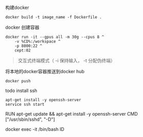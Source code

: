 构建docker
```shell
docker build -t image_name -f Dockerfile .
```

docker 创建容器
```shell
docker run -it --gpus all -m 30g --cpus 8 ^
    -v %CD%:/workspace ^
    -p 8000:22 ^
    cept:02
```
>交互式终端模式（
-i
保持输入，
-t
分配伪终端）


将本地的docker容器推送到docker hub
```
docker push 
```
todo install ssh
```
apt-get install -y openssh-server
service ssh start

```
RUN apt-get update && apt-get install -y openssh-server
CMD ["/usr/sbin/sshd", "-D"]

docker exec -it /bin/bash ID